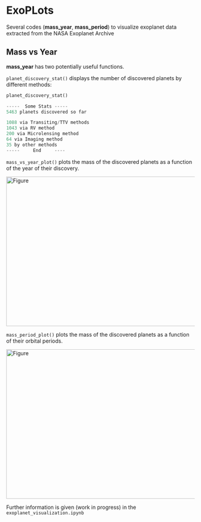 # ExoPLots

Several codes (**mass_year**, **mass_period**) to visualize exoplanet data extracted from the NASA Exoplanet Archive



## Mass vs Year

**mass_year** has two potentially useful functions.

``planet_discovery_stat()``  displays the number of discovered planets by different methods:


```python
planet_discovery_stat()

-----  Some Stats -----
5463 planets discovered so far

1088 via Transiting/TTV methods
1043 via RV method
200 via Microlensing method
64 via Imaging method
35 by other methods
-----     End     ----
```
``mass_vs_year_plot()``  plots the mass of the discovered planets as a function of the year of their discovery.

<img src="https://github.com/vadibekyan/ExoPLots/assets/25388659/4ca1d23d-17d3-485a-8c70-db693cfcc173" alt="Figure" width="600" height="400">


``mass_period_plot()``  plots the mass of the discovered planets as a function of their orbital periods.

<img src="https://github.com/vadibekyan/ExoPLots/assets/25388659/c878719a-9464-489f-a22f-ed83dfd28dcd" alt="Figure" width="600" height="400">

Further information is given (work in progress) in the ``exoplanet_visualization.ipynb``

